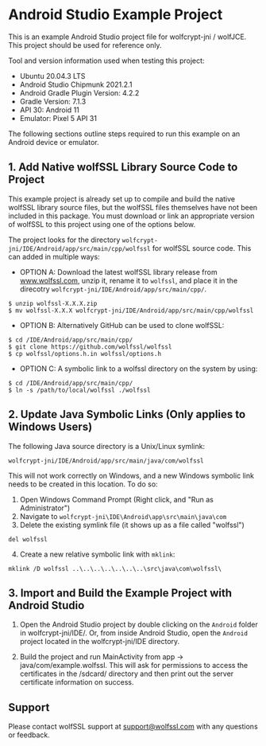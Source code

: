 # Android Studio Example Project

This is an example Android Studio project file for wolfcrypt-jni / wolfJCE.
This project should be used for reference only.

Tool and version information used when testing this project:

- Ubuntu 20.04.3 LTS
- Android Studio Chipmunk 2021.2.1
- Android Gradle Plugin Version: 4.2.2
- Gradle Version: 7.1.3
- API 30: Android 11
- Emulator: Pixel 5 API 31

The following sections outline steps required to run this example on an
Android device or emulator.

## 1. Add Native wolfSSL Library Source Code to Project

This example project is already set up to compile and build the native
wolfSSL library source files, but the wolfSSL files themselves have not been
included in this package. You must download or link an appropriate version
of wolfSSL to this project using one of the options below.

The project looks for the directory
`wolfcrypt-jni/IDE/Android/app/src/main/cpp/wolfssl` for wolfSSL source code.
This can added in multiple ways:

- OPTION A: Download the latest wolfSSL library release from www.wolfssl.com,
unzip it, rename it to `wolfssl`, and place it in the direcotry
`wolfcrypt-jni/IDE/Android/app/src/main/cpp/`.

```
$ unzip wolfssl-X.X.X.zip
$ mv wolfssl-X.X.X wolfcrypt-jni/IDE/Android/app/src/main/cpp/wolfssl
```

- OPTION B: Alternatively GitHub can be used to clone wolfSSL:

```
$ cd /IDE/Android/app/src/main/cpp/
$ git clone https://github.com/wolfssl/wolfssl
$ cp wolfssl/options.h.in wolfssl/options.h
```

- OPTION C: A symbolic link to a wolfssl directory on the system by using:

```
$ cd /IDE/Android/app/src/main/cpp/
$ ln -s /path/to/local/wolfssl ./wolfssl
```

## 2. Update Java Symbolic Links (Only applies to Windows Users)

The following Java source directory is a Unix/Linux symlink:

```
wolfcrypt-jni/IDE/Android/app/src/main/java/com/wolfssl
```

This will not work correctly on Windows, and a new Windows symbolic link needs
to be created in this location. To do so:

1) Open Windows Command Prompt (Right click, and "Run as Administrator")
2) Navigate to `wolfcrypt-jni\IDE\Android\app\src\main\java\com`
3) Delete the existing symlink file (it shows up as a file called "wolfssl")

```
del wolfssl
```

4) Create a new relative symbolic link with `mklink`:

```
mklink /D wolfssl ..\..\..\..\..\..\..\src\java\com\wolfssl\
```

## 3. Import and Build the Example Project with Android Studio

1) Open the Android Studio project by double clicking on the `Android` folder
in wolfcrypt-jni/IDE/. Or, from inside Android Studio, open the `Android`
project located in the wolfcrypt-jni/IDE directory.

2) Build the project and run MainActivity from app -> java/com/example.wolfssl.
This will ask for permissions to access the certificates in the /sdcard/
directory and then print out the server certificate information on success.

## Support

Please contact wolfSSL support at support@wolfssl.com with any questions or
feedback.

